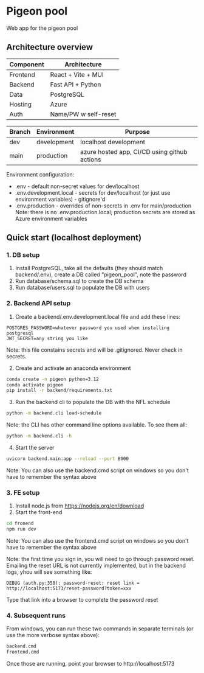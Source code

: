 # Pigeon pool

Web app for the pigeon pool

## Architecture overview
| Component | Architecture |
| --------- | ------------ |
| Frontend  | React + Vite + MUI |
| Backend   | Fast API + Python
| Data      | PostgreSQL |
| Hosting   | Azure |
| Auth      | Name/PW w self-reset |

| Branch | Environment | Purpose |
| ------ | ----------- | ------- |
| dev    | development | localhost development |
| main   | production  | azure hosted app, CI/CD using github actions |

Environment configuration:
* .env - default non-secret values for dev/localhost
* .env.development.local - secrets for dev/localhost (or just use environment variables) - gitignore'd
* .env.production - overrides of non-secrets in .env for main/production
Note: there is no .env.production.local; production secrets are stored as Azure environment variables

## Quick start (localhost deployment)

### 1. DB setup
1. Install PostgreSQL, take all the defaults (they should match backend/.env), create a DB called "pigeon_pool", note the password
2. Run database/schema.sql to create the DB schema
3. Run database/users.sql to populate the DB with users

### 2. Backend API setup
1. Create a backend/.env.development.local file and add these lines:
```env
POSTGRES_PASSWORD=whatever password you used when installing postgresql
JWT_SECRET=any string you like
```
Note: this file constains secrets and will be .gitignored. Never check in secrets.

2. Create and activate an anaconda environment
```bash
conda create -n pigeon python=3.12
conda activate pigeon
pip install -r backend/requirements.txt
```

3. Run the backend cli to populate the DB with the NFL schedule
```bash
python -m backend.cli load-schedule
```
Note: the CLI has other command line options available. To see them all:
```bash
python -m backend.cli -h
```

4. Start the server
```bash
uvicorn backend.main:app --reload --port 8000
```
Note: You can also use the backend.cmd script on windows so you don't have to remember the syntax above

### 3. FE setup
1. Install node.js from https://nodejs.org/en/download
2. Start the front-end
```bash
cd fronend
npm run dev
```
Note: You can also use the frontend.cmd script on windows so you don't have to remember the syntax above

Note: the first time you sign in, you will need to go through password reset. Emailing the reset URL is
not currently implemented, but in the backend logs, yhou will see something like:
```
DEBUG (auth.py:350): password-reset: reset link = http://localhost:5173/reset-password?token=xxx
```
Type that link into a browser to complete the password reset


### 4. Subsequent runs
From windows, you can run these two commands in separate terminals (or use the more verbose syntax above):
```cmd
backend.cmd
frontend.cmd
```
Once those are running, point your browser to http://localhost:5173